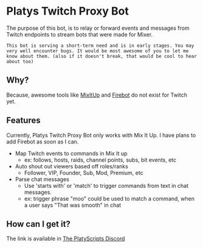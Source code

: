 # Platys Twitch Proxy Bot

The purpose of this bot, is to relay or forward events and messages from Twitch endpoints to stream bots that were made for Mixer.

```
This bot is serving a short-term need and is in early stages. You may very well encounter bugs. It would be most awesome of you to let me know about them. (also if it doesn't break, that would be cool to hear about too)
```

## Why?

Because, awesome tools like [MixItUp](https://mixitupapp.com/) and [Firebot](https://crowbartools.com/tools/firebot/) do not exist for Twitch yet.

## Features

Currently, Platys Twitch Proxy Bot only works with Mix It Up. I have plans to add Firebot as soon as I can.

- Map Twitch events to commands in Mix It up
	- ex: follows, hosts, raids, channel points, subs, bit events, etc
- Auto shout out viewers based off roles/ranks
	- Follower, VIP, Founder, Sub, Mod, Premium, etc
- Parse chat messages
	- Use 'starts with' or 'match' to trigger commands from text in chat messages.
	- ex: trigger phrase "moo" could be used to match a command, when a user says "That was smooth" in chat

## How can I get it?

The link is available in [The PlatyScripts Discord](https://discord.gg/PEjHhGf)
